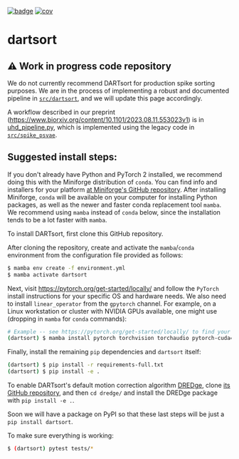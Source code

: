 [![badge](https://github.com/cwindolf/dartsort/actions/workflows/ci.yml/badge.svg?branch=main)](https://github.com/cwindolf/dartsort/actions/)
[![cov](https://coveralls.io/repos/cwindolf/dartsort/badge.png?branch=main)](https://coveralls.io/repos/cwindolf/dartsort/)

# dartsort

## :warning: Work in progress code repository

We do not currently recommend DARTsort for production spike sorting purposes. We are in the process of implementing a robust and documented pipeline in [`src/dartsort`](src/dartsort), and we will update this page accordingly.

A workflow described in our preprint (https://www.biorxiv.org/content/10.1101/2023.08.11.553023v1) is in [uhd_pipeline.py](scripts/uhd_pipeline.py), which is implemented using the legacy code in [`src/spike_psvae`](src/spike_psvae).


## Suggested install steps:

If you don't already have Python and PyTorch 2 installed, we recommend doing this with the Miniforge distribution of `conda`. You can find info and installers for your platform [at Miniforge's GitHub repository](https://github.com/conda-forge/miniforge). After installing Miniforge, `conda` will be available on your computer for installing Python packages, as well as the newer and faster conda replacement tool `mamba`. We recommend using `mamba` instead of `conda` below, since the installation tends to be a lot faster with `mamba`.

To install DARTsort, first clone this GitHub repository.

After cloning the repository, create and activate the `mamba`/`conda` environment from the configuration file provided as follows:

```bash
$ mamba env create -f environment.yml
$ mamba activate dartsort
```

Next, visit https://pytorch.org/get-started/locally/ and follow the `PyTorch` install instructions for your specific OS and hardware needs.
We also need to install `linear_operator` from the `gpytorch` channel.
For example, on a Linux workstation or cluster with NVIDIA GPUs available, one might use (dropping in `mamba` for `conda` commands):

```bash
# Example -- see https://pytorch.org/get-started/locally/ to find your platform's command.
(dartsort) $ mamba install pytorch torchvision torchaudio pytorch-cuda=11.8 linear_operator -c pytorch -c nvidia -c gpytorch
```

Finally, install the remaining `pip` dependencies and `dartsort` itself:

```bash
(dartsort) $ pip install -r requirements-full.txt
(dartsort) $ pip install -e .
```

To enable DARTsort's default motion correction algorithm [DREDge](https://www.biorxiv.org/content/10.1101/2023.10.24.563768), clone [its GitHub repository](https://github.com/evarol/dredge), and then `cd dredge/` and install the DREDge package with `pip install -e .`.

Soon we will have a package on PyPI so that these last steps will be just a `pip install dartsort`.

To make sure everything is working:

```bash
$ (dartsort) pytest tests/*
```
